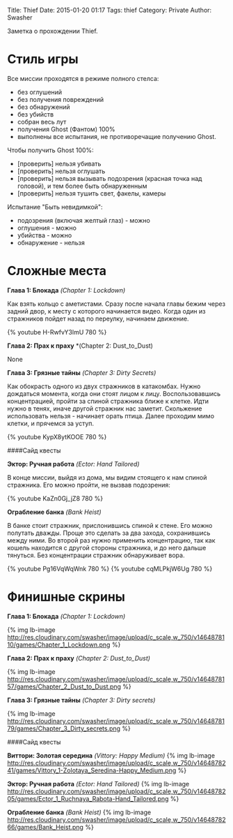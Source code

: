 Title: Thief
Date: 2015-01-20 01:17
Tags: thief
Category: Private
Author: Swasher

Заметка о прохождении Thief.

Стиль игры
================

Все миссии проходятся в режиме полного стелса:

- без оглушений
- без получения повреждений
- без обнаружений
- без убийств
- собран весь лут
- получения Ghost (Фантом) 100%
- выполнены все испытания, не противоречащие получению Ghost. 

Чтобы получить Ghost 100%:

- [проверить] нельзя убивать
- [проверить] нельзя оглушать
- [проверить] нельзя вызывать подозрения (красная точка над головой), и тем 
более быть обнаруженным
- [проверить] нельзя тушить свет, факелы, камеры 

Испытание "Быть невидимкой":

- подозрения (включая желтый глаз) - можно
- оглушения - можно
- убийства - можно
- обнаружение - нельзя


Сложные места
=============

**Глава 1: Блокада** *(Chapter 1: Lockdown)*

Как взять кольцо с аметистами. Сразу после начала главы бежим через задний 
двор, к месту с которого начинается видео. Когда один из стражников пойдет 
назад по переулку, начинаем движение.

{% youtube H-RwfvY3lmU 780 %}


**Глава 2: Прах к праху** *(Chapter 2: Dust_to_Dust)

None

**Глава 3: Грязные тайны** *(Chapter 3: Dirty Secrets)*

Как обокрасть одного из двух стражников в катакомбах. Нужно дождаться 
момента, когда они стоят лицом к лицу. Воспользовавшись концентрацией, 
пройти за спиной стражника ближе к клетке. Идти нужно в тенях, иначе другой 
стражник нас заметит. Скольжение использовать нельзя - начинает орать 
птица. Далее проходим мимо клетки, и прячемся за уступ.
 
{% youtube KypX8ytKOOE 780 %} 


####Сайд квесты

**Эктор: Ручная работа** *(Ector: Hand Tailored)*

В конце миссии, выйдя из дома, мы видим стоящего к нам спиной стражника. Его
можно пройти, не вызвав подозрения:
 
{% youtube KaZn0Gj_jZ8 780 %} 

**Ограбление банка** *(Bank Heist)*

В банке стоит стражник, прислонившись спиной к стене. Его можно полутать 
дважды. Проще это сделать за два захода, сохранившись между ними. Во второй 
раз нужно применить концентрацию, так как кошель находится с другой стороны 
стражника, и до него дальше тянуться. Без концентрации стражник обнаруживает
 вора. 

{% youtube Pg16VqWqWnk 780 %} 
{% youtube cqMLPkjW6Ug 780 %} 

Финишные скрины
===================

**Глава 1: Блокада** *(Chapter 1: Lockdown)*

{% img lb-image http://res.cloudinary.com/swasher/image/upload/c_scale,w_750/v1464878110/games/Chapter_1_Lockdown.png %}

**Глава 2: Прах к праху** *(Chapter 2: Dust_to_Dust)*

{% img lb-image http://res.cloudinary.com/swasher/image/upload/c_scale,w_750/v1464878157/games/Chapter_2_Dust_to_Dust.png %}

**Глава 3: Грязные тайны** *(Chapter 3: Dirty secrets)*

{% img lb-image http://res.cloudinary.com/swasher/image/upload/c_scale,w_750/v1464878179/games/Chapter_3_Dirty_secrets.png %}


####Сайд квесты

**Виттори: Золотая середина** *(Vittory: Happy Medium)*
{% img lb-image http://res.cloudinary.com/swasher/image/upload/c_scale,w_750/v1464878241/games/Vittory_1-Zolotaya_Seredina-Happy_Medium.png %}

**Эктор: Ручная работа** *(Ector: Hand Tailored)*
{% img lb-image http://res.cloudinary.com/swasher/image/upload/c_scale,w_750/v1464878205/games/Ector_1_Ruchnaya_Rabota-Hand_Tailored.png %}

**Ограбление банка** *(Bank Heist)*
{% img lb-image http://res.cloudinary.com/swasher/image/upload/c_scale,w_750/v1464878266/games/Bank_Heist.png %}
